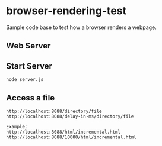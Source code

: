 # browser-rendering-test
Sample code base to test how a browser renders a webpage.

## Web Server
## Start Server
```
node server.js
```

## Access a file
```
http://localhost:8088/directory/file
http://localhost:8088/delay-in-ms/directory/file

Example:
http://localhost:8088/html/incremental.html
http://localhost:8088/10000/html/incremental.html
```